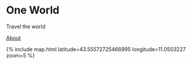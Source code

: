 # One World

Travel the world

[About](/about)

{% include map.html latitude=43.55572725466995 longitude=11.0503227 zoom=5 %}